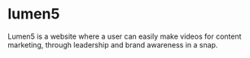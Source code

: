 # lumen5
Lumen5 is a website where a user can easily make videos for content marketing, through leadership and brand awareness in a snap.
